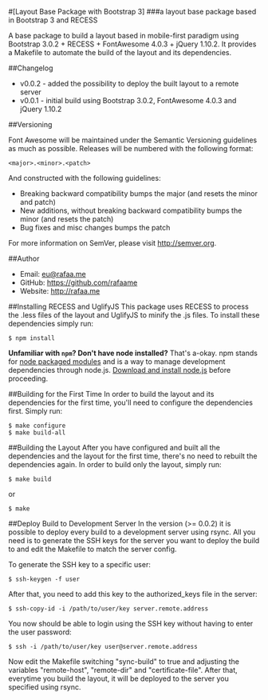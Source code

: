 #[Layout Base Package with Bootstrap 3]
###a layout base package based in Bootstrap 3 and RECESS

A base package to build a layout based in mobile-first paradigm using Bootstrap 3.0.2 + RECESS + FontAwesome 4.0.3 + jQuery 1.10.2. It provides a Makefile to automate the build of the layout and its dependencies.

##Changelog
- v0.0.2 - added the possibility to deploy the built layout to a remote server
- v0.0.1 - initial build using Bootstrap 3.0.2, FontAwesome 4.0.3 and jQuery 1.10.2

##Versioning

Font Awesome will be maintained under the Semantic Versioning guidelines as much as possible. Releases will be numbered with the following format:

`<major>.<minor>.<patch>`

And constructed with the following guidelines:

* Breaking backward compatibility bumps the major (and resets the minor and patch)
* New additions, without breaking backward compatibility bumps the minor (and resets the patch)
* Bug fixes and misc changes bumps the patch

For more information on SemVer, please visit http://semver.org.

##Author
- Email: eu@rafaa.me
- GitHub: https://github.com/rafaame
- Website: http://rafaa.me

##Installing RECESS and UglifyJS
This package uses RECESS to process the .less files of the layout and UglifyJS to minify the .js files. To install these dependencies simply run:

	$ npm install

**Unfamiliar with `npm`? Don't have node installed?** That's a-okay. npm stands for [node packaged modules](http://npmjs.org/) and is a way to manage development dependencies through node.js. [Download and install node.js](http://nodejs.org/download/) before proceeding.

##Building for the First Time
In order to build the layout and its dependencies for the first time, you'll need to configure the dependencies first. Simply run:

    $ make configure
    $ make build-all

##Building the Layout
After you have configured and built all the dependencies and the layout for the first time, there's no need to rebuilt the dependencies again. In order to build only the layout, simply run:

	$ make build

or

	$ make

##Deploy Build to Development Server
In the version (>= 0.0.2) it is possible to deploy every build to a development server using rsync. All you need is to generate the SSH keys for the server you want to deploy the build to and edit the Makefile to match the server config.

To generate the SSH key to a specific user:

	$ ssh-keygen -f user

After that, you need to add this key to the authorized_keys file in the server:

	$ ssh-copy-id -i /path/to/user/key server.remote.address

You now should be able to login using the SSH key without having to enter the user password:

	$ ssh -i /path/to/user/key user@server.remote.address

Now edit the Makefile switching "sync-build" to true and adjusting the variables "remote-host", "remote-dir" and "certificate-file". After that, everytime you build the layout, it will be deployed to the server you specified using rsync.